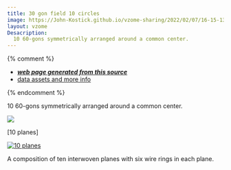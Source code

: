 ```yaml
---
title: 30 gon field 10 circles
image: https://John-Kostick.github.io/vzome-sharing/2022/02/07/16-15-13-30-gon-field-10 circles/30-gon-field-10 circles.png
layout: vzome
Desacription:
  10 60-gons symmetrically arranged around a common center.  
---
```


{% comment %}
 - [***web page generated from this source***][post]
 - [data assets and more info][github]

[post]: <https://John-Kostick.github.io/vzome-sharing/2022/02/07/30-gon-field-10 circles-16-15-13.html>
[github]: <https://github.com/John-Kostick/vzome-sharing/tree/main/2022/02/07/16-15-13-30-gon-field-10 circles/>
{% endcomment %}

  10 60-gons symmetrically arranged around a common center. 

<vzome-viewer style="width: 100%; height: 65vh;"
       src="https://John-Kostick.github.io/vzome-sharing/2022/02/07/16-15-13-30-gon-field-10 circles/30-gon-field-10 circles.vZome" >
  <img src="https://John-Kostick.github.io/vzome-sharing/2022/02/07/16-15-13-30-gon-field-10 circles/30-gon-field-10 circles.png" />
</vzome-viewer>

  [10 planes]

[![10 planes](https://img.youtube.com/vi/YOUTUBE-/H8zoiFkN2nE/0.jpg)](https://youtu.be/H8zoiFkN2nE)


A composition of ten interwoven planes with six wire rings in each plane.


 

